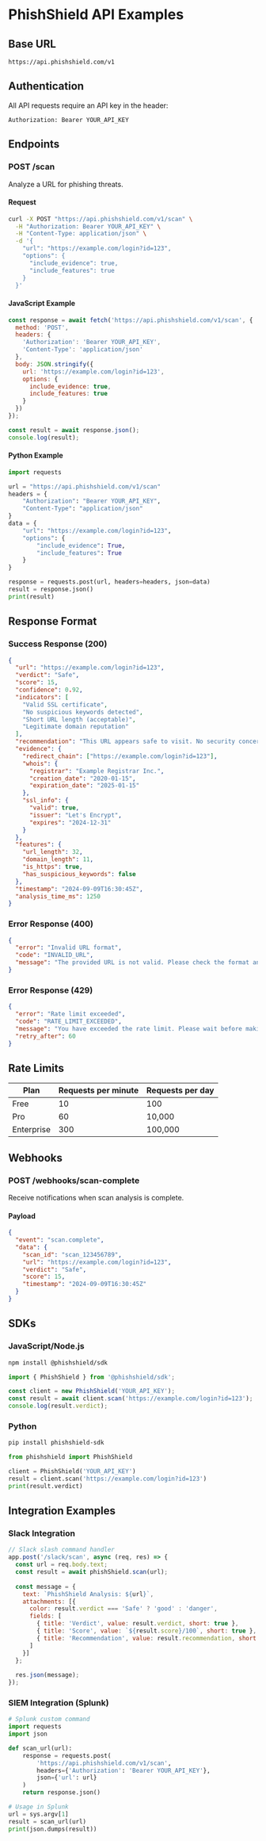 # PhishShield API Examples

## Base URL
```
https://api.phishshield.com/v1
```

## Authentication
All API requests require an API key in the header:
```
Authorization: Bearer YOUR_API_KEY
```

## Endpoints

### POST /scan
Analyze a URL for phishing threats.

#### Request
```bash
curl -X POST "https://api.phishshield.com/v1/scan" \
  -H "Authorization: Bearer YOUR_API_KEY" \
  -H "Content-Type: application/json" \
  -d '{
    "url": "https://example.com/login?id=123",
    "options": {
      "include_evidence": true,
      "include_features": true
    }
  }'
```

#### JavaScript Example
```javascript
const response = await fetch('https://api.phishshield.com/v1/scan', {
  method: 'POST',
  headers: {
    'Authorization': 'Bearer YOUR_API_KEY',
    'Content-Type': 'application/json'
  },
  body: JSON.stringify({
    url: 'https://example.com/login?id=123',
    options: {
      include_evidence: true,
      include_features: true
    }
  })
});

const result = await response.json();
console.log(result);
```

#### Python Example
```python
import requests

url = "https://api.phishshield.com/v1/scan"
headers = {
    "Authorization": "Bearer YOUR_API_KEY",
    "Content-Type": "application/json"
}
data = {
    "url": "https://example.com/login?id=123",
    "options": {
        "include_evidence": True,
        "include_features": True
    }
}

response = requests.post(url, headers=headers, json=data)
result = response.json()
print(result)
```

## Response Format

### Success Response (200)
```json
{
  "url": "https://example.com/login?id=123",
  "verdict": "Safe",
  "score": 15,
  "confidence": 0.92,
  "indicators": [
    "Valid SSL certificate",
    "No suspicious keywords detected",
    "Short URL length (acceptable)",
    "Legitimate domain reputation"
  ],
  "recommendation": "This URL appears safe to visit. No security concerns detected.",
  "evidence": {
    "redirect_chain": ["https://example.com/login?id=123"],
    "whois": {
      "registrar": "Example Registrar Inc.",
      "creation_date": "2020-01-15",
      "expiration_date": "2025-01-15"
    },
    "ssl_info": {
      "valid": true,
      "issuer": "Let's Encrypt",
      "expires": "2024-12-31"
    }
  },
  "features": {
    "url_length": 32,
    "domain_length": 11,
    "is_https": true,
    "has_suspicious_keywords": false
  },
  "timestamp": "2024-09-09T16:30:45Z",
  "analysis_time_ms": 1250
}
```

### Error Response (400)
```json
{
  "error": "Invalid URL format",
  "code": "INVALID_URL",
  "message": "The provided URL is not valid. Please check the format and try again."
}
```

### Error Response (429)
```json
{
  "error": "Rate limit exceeded",
  "code": "RATE_LIMIT_EXCEEDED",
  "message": "You have exceeded the rate limit. Please wait before making another request.",
  "retry_after": 60
}
```

## Rate Limits

| Plan | Requests per minute | Requests per day |
|------|-------------------|------------------|
| Free | 10 | 100 |
| Pro | 60 | 10,000 |
| Enterprise | 300 | 100,000 |

## Webhooks

### POST /webhooks/scan-complete
Receive notifications when scan analysis is complete.

#### Payload
```json
{
  "event": "scan.complete",
  "data": {
    "scan_id": "scan_123456789",
    "url": "https://example.com/login?id=123",
    "verdict": "Safe",
    "score": 15,
    "timestamp": "2024-09-09T16:30:45Z"
  }
}
```

## SDKs

### JavaScript/Node.js
```bash
npm install @phishshield/sdk
```

```javascript
import { PhishShield } from '@phishshield/sdk';

const client = new PhishShield('YOUR_API_KEY');
const result = await client.scan('https://example.com/login?id=123');
console.log(result.verdict);
```

### Python
```bash
pip install phishshield-sdk
```

```python
from phishshield import PhishShield

client = PhishShield('YOUR_API_KEY')
result = client.scan('https://example.com/login?id=123')
print(result.verdict)
```

## Integration Examples

### Slack Integration
```javascript
// Slack slash command handler
app.post('/slack/scan', async (req, res) => {
  const url = req.body.text;
  const result = await phishShield.scan(url);
  
  const message = {
    text: `PhishShield Analysis: ${url}`,
    attachments: [{
      color: result.verdict === 'Safe' ? 'good' : 'danger',
      fields: [
        { title: 'Verdict', value: result.verdict, short: true },
        { title: 'Score', value: `${result.score}/100`, short: true },
        { title: 'Recommendation', value: result.recommendation, short: false }
      ]
    }]
  };
  
  res.json(message);
});
```

### SIEM Integration (Splunk)
```python
# Splunk custom command
import requests
import json

def scan_url(url):
    response = requests.post(
        'https://api.phishshield.com/v1/scan',
        headers={'Authorization': 'Bearer YOUR_API_KEY'},
        json={'url': url}
    )
    return response.json()

# Usage in Splunk
url = sys.argv[1]
result = scan_url(url)
print(json.dumps(result))
```
